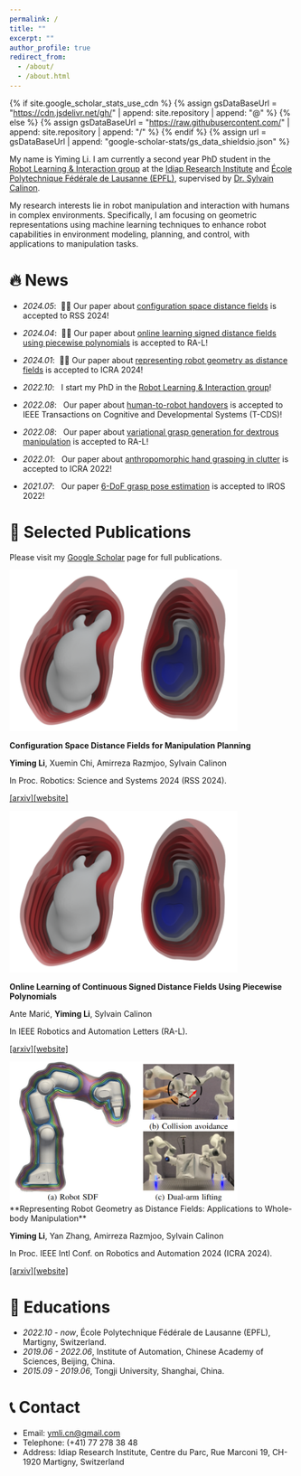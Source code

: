 ```yaml
---
permalink: /
title: ""
excerpt: ""
author_profile: true
redirect_from: 
  - /about/
  - /about.html
---
```


{% if site.google_scholar_stats_use_cdn %}
{% assign gsDataBaseUrl = "https://cdn.jsdelivr.net/gh/" | append: site.repository | append: "@" %}
{% else %}
{% assign gsDataBaseUrl = "https://raw.githubusercontent.com/" | append: site.repository | append: "/" %}
{% endif %}
{% assign url = gsDataBaseUrl | append: "google-scholar-stats/gs_data_shieldsio.json" %}

<span class='anchor' id='about-me'></span>
My name is Yiming Li. I am currently a second year PhD student in the [Robot Learning & Interaction group](https://idiap.ch/rli/) at the [Idiap Research Institute](https://www.idiap.ch/en) and [École Polytechnique Fédérale de Lausanne (EPFL)](https://www.epfl.ch/en/), supervised by [Dr. Sylvain Calinon](https://calinon.ch/). 
<!-- Prior to this, I obtained my Master's degree from the Institute of Automation, Chinese Academy of Sciences, and my Bachelor's degree from Tongji University. -->

My research interests lie in robot manipulation and interaction with humans in complex environments. Specifically, I am focusing on geometric representations using machine learning techniques to enhance robot capabilities in environment modeling, planning, and control, with applications to manipulation tasks.


# 🔥 News
- *2024.05*: &nbsp;🎉🎉 Our paper about [configuration space distance fields](https://arxiv.org/pdf/2406.01137) is accepted to RSS 2024!

- *2024.04*: &nbsp;🎉🎉 Our paper about [online learning signed distance fields using piecewise polynomials](https://arxiv.org/pdf/2401.07698) is accepted to RA-L!

- *2024.01*: &nbsp;🎉🎉 Our paper about [representing robot geometry as distance fields](https://arxiv.org/pdf/2307.00533) is accepted to ICRA 2024!

- *2022.10*: &nbsp; I start my PhD in the [Robot Learning & Interaction group](https://idiap.ch/rli/)!

- *2022.08*: &nbsp; Our paper about [human-to-robot handovers](https://ieeexplore.ieee.org/stamp/stamp.jsp?tp=&arnumber=9870872) is accepted to IEEE Transactions on Cognitive and Developmental Systems (T-CDS)!

- *2022.08*: &nbsp; Our paper about [variational grasp generation for dextrous manipulation](https://arxiv.org/pdf/2211.11154) is accepted to RA-L!

- *2022.01*: &nbsp; Our paper about [anthropomorphic hand grasping in clutter](https://ieeexplore.ieee.org/stamp/stamp.jsp?tp=&arnumber=9811756) is accepted to ICRA 2022!

- *2021.07*: &nbsp; Our paper [6-DoF grasp pose estimation](https://arxiv.org/pdf/2108.02425) is accepted to IROS 2022!

# 📝 Selected Publications 

Please visit my [Google Scholar](https://scholar.google.com/citations?user=j9DxNmMAAAAJ&hl=en) page for full publications.

<div class='paper-box'>
<div class='paper-box-image'>
  <div>
    <img src='images/ppSDF.png' alt="sym" width="80%">
    </div>
  </div>
<div class='paper-box-text' markdown="1">

**Configuration Space Distance Fields for Manipulation Planning**

**Yiming Li**, Xuemin Chi, Amirreza Razmjoo, Sylvain Calinon

In Proc. Robotics: Science and Systems 2024 (RSS 2024).

[[arxiv]](https://arxiv.org/pdf/2406.01137)[[website]](https://sites.google.com/view/cdfmp)
</div>
</div>

<!--  -->

<div class='paper-box'>
  <div class='paper-box-image'>
    <div>
      <img src='images/ppSDF.png' alt="sym" width="80%">
    </div>
  </div>
<div class='paper-box-text' markdown="1">

**Online Learning of Continuous Signed Distance Fields Using Piecewise Polynomials**

Ante Marić, **Yiming Li**, Sylvain Calinon

In IEEE Robotics and Automation Letters (RA-L).

[[arxiv]](https://arxiv.org/pdf/2307.00533)[[website]](https://sites.google.com/view/pp-sdf)
</div>
</div>

<!--  -->

<div class='paper-box'>
  <div class='paper-box-image'>
    <div>
      <img src='images/RDF.png' alt="sym" width="80%">
    </div>
  </div>
<div class='paper-box-text' markdown="1">
**Representing Robot Geometry as Distance Fields: Applications to Whole-body Manipulation**

**Yiming Li**, Yan Zhang, Amirreza Razmjoo, Sylvain Calinon

In Proc. IEEE Intl Conf. on Robotics and Automation 2024 (ICRA 2024).

[[arxiv]](https://arxiv.org/pdf/2401.07698)[[website]](https://sites.google.com/view/lrdf)
</div>
</div>



<!-- # 🎖 Honors and Awards
- *2021.10* Lorem ipsum dolor sit amet, consectetur adipiscing elit. Vivamus ornare aliquet ipsum, ac tempus justo dapibus sit amet. 
- *2021.09* Lorem ipsum dolor sit amet, consectetur adipiscing elit. Vivamus ornare aliquet ipsum, ac tempus justo dapibus sit amet.  -->

# 📖 Educations
- *2022.10 - now*, École Polytechnique Fédérale de Lausanne (EPFL), Martigny, Switzerland.
- *2019.06 - 2022.06*, Institute of Automation, Chinese Academy of Sciences, Beijing, China. 
- *2015.09 - 2019.06*, Tongji University, Shanghai, China. 

<!-- # 💬 Invited Talks
- *2021.06*, Lorem ipsum dolor sit amet, consectetur adipiscing elit. Vivamus ornare aliquet ipsum, ac tempus justo dapibus sit amet. 
- *2021.03*, Lorem ipsum dolor sit amet, consectetur adipiscing elit. Vivamus ornare aliquet ipsum, ac tempus justo dapibus sit amet.  \| [\[video\]](https://github.com/) -->

<!-- # 💻 Internships
- *2019.05 - 2020.02*, [Lorem](https://github.com/), China. -->

# 📞 Contact

- Email: ymli.cn@gmail.com
- Telephone: (+41) 77 278 38 48
- Address: Idiap Research Institute, Centre du Parc, Rue Marconi 19, CH-1920 Martigny, Switzerland
